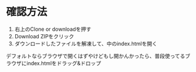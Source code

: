 # 確認方法
1. 右上のClone or downloadを押す  
2. Download ZIPをクリック
3. ダウンロードしたファイルを解凍して、中のindex.htmlを開く

デフォルトならブラウザで開くはずやけどもし開かんかったら、普段使ってるブラウザにindex.htmlをドラッグ&ドロップ
